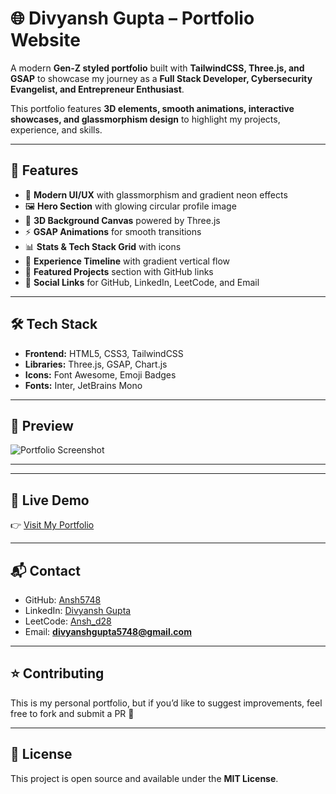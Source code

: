 # 🌐 Divyansh Gupta – Portfolio Website

A modern **Gen-Z styled portfolio** built with **TailwindCSS, Three.js, and GSAP** to showcase my journey as a **Full Stack Developer, Cybersecurity Evangelist, and Entrepreneur Enthusiast**.  

This portfolio features **3D elements, smooth animations, interactive showcases, and glassmorphism design** to highlight my projects, experience, and skills.

---

## 🚀 Features

- 🎨 **Modern UI/UX** with glassmorphism and gradient neon effects  
- 🖼️ **Hero Section** with glowing circular profile image  
- 🌌 **3D Background Canvas** powered by Three.js  
- ⚡ **GSAP Animations** for smooth transitions  
- 📊 **Stats & Tech Stack Grid** with icons  
- 💼 **Experience Timeline** with gradient vertical flow  
- 📂 **Featured Projects** section with GitHub links  
- 🔗 **Social Links** for GitHub, LinkedIn, LeetCode, and Email  

---

## 🛠️ Tech Stack

- **Frontend:** HTML5, CSS3, TailwindCSS  
- **Libraries:** Three.js, GSAP, Chart.js  
- **Icons:** Font Awesome, Emoji Badges  
- **Fonts:** Inter, JetBrains Mono  

---

## 📸 Preview

![Portfolio Screenshot](https://i.postimg.cc/76d8jfmL/Screenshot-2025-09-01-at-2-02-21-AM.png)

---


---


## 🔗 Live Demo

👉 [Visit My Portfolio](https://your-portfolio-link.com) 

---

## 📬 Contact

- GitHub: [Ansh5748](https://github.com/Ansh5748)  
- LinkedIn: [Divyansh Gupta](https://linkedin.com/in/divyansh-gupta-0605a3258)  
- LeetCode: [Ansh_d28](https://leetcode.com/u/Ansh_d28/)  
- Email: **divyanshgupta5748@gmail.com**  

---

## ⭐ Contributing

This is my personal portfolio, but if you’d like to suggest improvements, feel free to fork and submit a PR 🚀  

---

## 📜 License

This project is open source and available under the **MIT License**.
